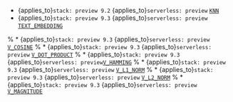 * {applies_to}`stack: preview 9.2` {applies_to}`serverless: preview` [`KNN`](../../functions-operators/dense-vector-functions.md#esql-knn)
* {applies_to}`stack: preview 9.3` {applies_to}`serverless: preview` [`TEXT_EMBEDDING`](../../functions-operators/dense-vector-functions.md#esql-text-embedding)

% * {applies_to}`stack: preview 9.3` {applies_to}`serverless: preview` [`V_COSINE`](../../functions-operators/dense-vector-functions.md#esql-v_cosine)
% * {applies_to}`stack: preview 9.3` {applies_to}`serverless: preview` [`V_DOT_PRODUCT`](../../functions-operators/dense-vector-functions.md#esql-v_dot_product)
% * {applies_to}`stack: preview 9.3` {applies_to}`serverless: preview`[`V_HAMMING`](../../functions-operators/dense-vector-functions.md#esql-v_hamming)
% * {applies_to}`stack: preview 9.3` {applies_to}`serverless: preview` [`V_L1_NORM`](../../functions-operators/dense-vector-functions.md#esql-v_l1_norm)
% * {applies_to}`stack: preview 9.3` {applies_to}`serverless: preview` [`V_L2_NORM`](../../functions-operators/dense-vector-functions.md#esql-v_l2_norm)
% * {applies_to}`stack: preview 9.3` {applies_to}`serverless: preview` [`V_MAGNITUDE`](../../functions-operators/dense-vector-functions.md#esql-v_magnitude)
